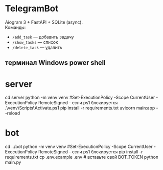 # TelegramBot

Aiogram 3 + FastAPI + SQLite (async).  
Команды:  
- `/add_task` — добавить задачу  
- `/show_tasks` — список  
- `/delete_task` — удалить

## терминал Windows power shell

# server
cd server
python -m venv venv
#Set-ExecutionPolicy -Scope CurrentUser -ExecutionPolicy RemoteSigned - если ps1 блокируется
.\venv\Scripts\Activate.ps1 
pip install -r requirements.txt
uvicorn main:app --reload

# bot
cd ../bot
python -m venv venv
#Set-ExecutionPolicy -Scope CurrentUser -ExecutionPolicy RemoteSigned - если ps1 блокируется
pip install -r requirements.txt
cp .env.example .env          # вставьте свой BOT_TOKEN
python main.py
